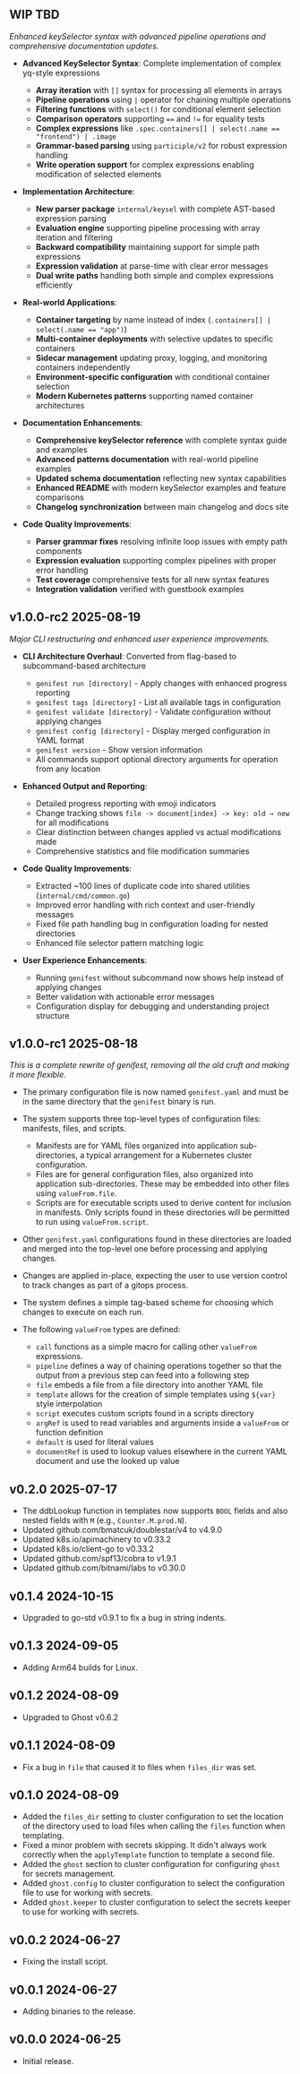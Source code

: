 ## WIP  TBD

_Enhanced keySelector syntax with advanced pipeline operations and comprehensive documentation updates._

* **Advanced KeySelector Syntax**: Complete implementation of complex yq-style expressions

    * **Array iteration** with `[]` syntax for processing all elements in arrays
    * **Pipeline operations** using `|` operator for chaining multiple operations
    * **Filtering functions** with `select()` for conditional element selection
    * **Comparison operators** supporting `==` and `!=` for equality tests
    * **Complex expressions** like `.spec.containers[] | select(.name == "frontend") | .image`
    * **Grammar-based parsing** using `participle/v2` for robust expression handling
    * **Write operation support** for complex expressions enabling modification of selected elements

* **Implementation Architecture**:

    * **New parser package** `internal/keysel` with complete AST-based expression parsing
    * **Evaluation engine** supporting pipeline processing with array iteration and filtering
    * **Backward compatibility** maintaining support for simple path expressions
    * **Expression validation** at parse-time with clear error messages
    * **Dual write paths** handling both simple and complex expressions efficiently

* **Real-world Applications**:

    * **Container targeting** by name instead of index (`.containers[] | select(.name == "app")`)
    * **Multi-container deployments** with selective updates to specific containers
    * **Sidecar management** updating proxy, logging, and monitoring containers independently
    * **Environment-specific configuration** with conditional container selection
    * **Modern Kubernetes patterns** supporting named container architectures

* **Documentation Enhancements**:

    * **Comprehensive keySelector reference** with complete syntax guide and examples
    * **Advanced patterns documentation** with real-world pipeline examples
    * **Updated schema documentation** reflecting new syntax capabilities  
    * **Enhanced README** with modern keySelector examples and feature comparisons
    * **Changelog synchronization** between main changelog and docs site

* **Code Quality Improvements**:

    * **Parser grammar fixes** resolving infinite loop issues with empty path components
    * **Expression evaluation** supporting complex pipelines with proper error handling
    * **Test coverage** comprehensive tests for all new syntax features
    * **Integration validation** verified with guestbook examples

## v1.0.0-rc2  2025-08-19

_Major CLI restructuring and enhanced user experience improvements._

* **CLI Architecture Overhaul**: Converted from flag-based to subcommand-based architecture
 
    * `genifest run [directory]` - Apply changes with enhanced progress reporting  
    * `genifest tags [directory]` - List all available tags in configuration
    * `genifest validate [directory]` - Validate configuration without applying changes
    * `genifest config [directory]` - Display merged configuration in YAML format
    * `genifest version` - Show version information
    * All commands support optional directory arguments for operation from any location

* **Enhanced Output and Reporting**:

    * Detailed progress reporting with emoji indicators
    * Change tracking shows `file -> document[index] -> key: old → new` for all modifications
    * Clear distinction between changes applied vs actual modifications made
    * Comprehensive statistics and file modification summaries

* **Code Quality Improvements**:

    * Extracted ~100 lines of duplicate code into shared utilities (`internal/cmd/common.go`)
    * Improved error handling with rich context and user-friendly messages
    * Fixed file path handling bug in configuration loading for nested directories
    * Enhanced file selector pattern matching logic

* **User Experience Enhancements**:

    * Running `genifest` without subcommand now shows help instead of applying changes
    * Better validation with actionable error messages
    * Configuration display for debugging and understanding project structure

## v1.0.0-rc1  2025-08-18

_This is a complete rewrite of genifest, removing all the old cruft and making it more flexible._

* The primary configuration file is now named `genifest.yaml` and must be in the same directory that the `genifest` binary is run.
* The system supports three top-level types of configuration files: manifests, files, and scripts.

     * Manifests are for YAML files organized into application sub-directories, a typical arrangement for a Kubernetes cluster configuration.
     * Files are for general configuration files, also organized into application sub-directories. These may be embedded into other files using `valueFrom.file`.
     * Scripts are for executable scripts used to derive content for inclusion in manifests. Only scripts found in these directories will be permitted to run using `valueFrom.script`.
  
* Other `genifest.yaml` configurations found in these directories are loaded and merged into the top-level one before processing and applying changes.
* Changes are applied in-place, expecting the user to use version control to track changes as part of a gitops process.
* The system defines a simple tag-based scheme for choosing which changes to execute on each run.
* The following `valueFrom` types are defined:

    * `call` functions as a simple macro for calling other `valueFrom` expressions.
    * `pipeline` defines a way of chaining operations together so that the output from a previous step can feed into a following step
    * `file` embeds a file from a file directory into another YAML file
    * `template` allows for the creation of simple templates using `${var}` style interpolation
    * `script` executes custom scripts found in a scripts directory
    * `argRef` is used to read variables and arguments inside a `valueFrom` or function definition
    * `default` is used for literal values
    * `documentRef` is used to lookup values elsewhere in the current YAML document and use the looked up value

## v0.2.0  2025-07-17

 * The ddbLookup function in templates now supports `BOOL` fields and also nested fields with `M` (e.g., `Counter.M.prod.N`).
 * Updated github.com/bmatcuk/doublestar/v4 to v4.9.0
 * Updated k8s.io/apimachinery to v0.33.2
 * Updated k8s.io/client-go to v0.33.2
 * Updated github.com/spf13/cobra to v1.9.1
 * Updated github.com/bitnami/labs to v0.30.0

## v0.1.4  2024-10-15

 * Upgraded to go-std v0.9.1 to fix a bug in string indents.

## v0.1.3  2024-09-05

 * Adding Arm64 builds for Linux.

## v0.1.2  2024-08-09

 * Upgraded to Ghost v0.6.2

## v0.1.1  2024-08-09

 * Fix a bug in `file` that caused it to files when `files_dir` was set.

## v0.1.0  2024-08-09

 * Added the `files_dir` setting to cluster configuration to set the location of the directory used to load files when calling the `files` function when templating.
 * Fixed a minor problem with secrets skipping. It didn't always work correctly when the `applyTemplate` function to template a second file.
 * Added the `ghost` section to cluster configuration for configuring `ghost` for secrets management.
 * Added `ghost.config` to cluster configuration to select the configuration file to use for working with secrets.
 * Added `ghost.keeper` to cluster configuration to select the secrets keeper to use for working with secrets.

## v0.0.2  2024-06-27

 * Fixing the install script.

## v0.0.1  2024-06-27

 * Adding binaries to the release.

## v0.0.0  2024-06-25

 * Initial release.
